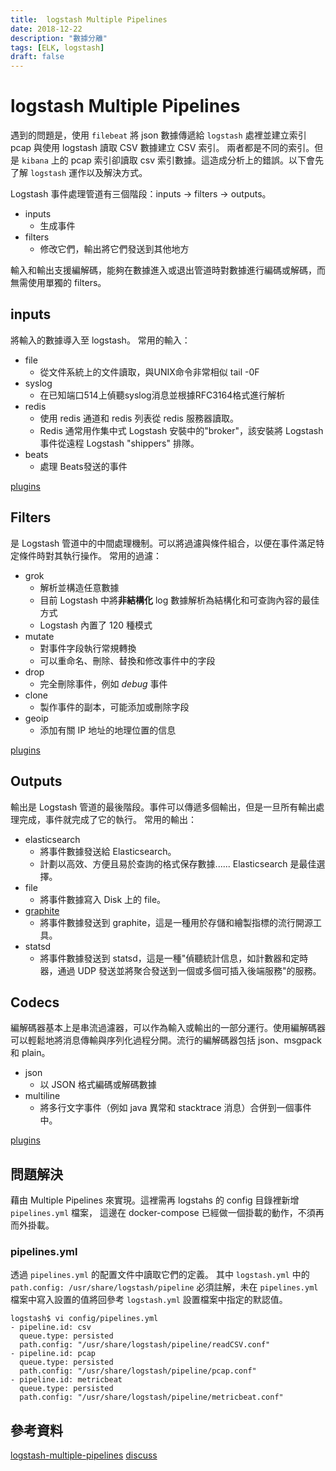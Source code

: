 ```yaml
---
title:  logstash Multiple Pipelines
date: 2018-12-22
description: "數據分離"
tags: [ELK, logstash]
draft: false
---
```

# logstash Multiple Pipelines
遇到的問題是，使用 `filebeat` 將 json 數據傳遞給 `logstash` 處裡並建立索引 pcap 與使用 logstash 讀取 CSV 數據建立 CSV 索引。
兩者都是不同的索引。但是 `kibana` 上的 pcap 索引卻讀取 csv 索引數據。這造成分析上的錯誤。以下會先了解 `logstash` 運作以及解決方式。

Logstash 事件處理管道有三個階段：inputs → filters → outputs。
- inputs
    - 生成事件
- filters
    - 修改它們，輸出將它們發送到其他地方

輸入和輸出支援編解碼，能夠在數據進入或退出管道時對數據進行編碼或解碼，而無需使用單獨的 filters。

## inputs
將輸入的數據導入至 logstash。
常用的輸入：
- file
    - 從文件系統上的文件讀取，與UNIX命令非常相似 tail -0F
- syslog
    - 在已知端口514上偵聽syslog消息並根據RFC3164格式進行解析
- redis
    - 使用 redis 通道和 redis 列表從 redis 服務器讀取。
    - Redis 通常用作集中式 Logstash 安裝中的"broker"，該安裝將 Logstash 事件從遠程 Logstash "shippers" 排隊。
- beats
    - 處理 Beats發送的事件

[plugins](https://www.elastic.co/guide/en/logstash/current/input-plugins.html)

## Filters
是 Logstash 管道中的中間處理機制。可以將過濾與條件組合，以便在事件滿足特定條件時對其執行操作。
常用的過濾：
- grok
    - 解析並構造任意數據
    - 目前 Logstash 中將**非結構化** log 數據解析為結構化和可查詢內容的最佳方式
    - Logstash 內置了 120 種模式
- mutate
    - 對事件字段執行常規轉換
    - 可以重命名、刪除、替換和修改事件中的字段
- drop
    - 完全刪除事件，例如 *debug* 事件
- clone
    - 製作事件的副本，可能添加或刪除字段
- geoip
    - 添加有關 IP 地址的地理位置的信息

[plugins](https://www.elastic.co/guide/en/logstash/current/filter-plugins.html)

## Outputs
輸出是 Logstash 管道的最後階段。事件可以傳遞多個輸出，但是一旦所有輸出處理完成，事件就完成了它的執行。
常用的輸出：
- elasticsearch
    - 將事件數據發送給 Elasticsearch。
    - 計劃以高效、方便且易於查詢的格式保存數據...... Elasticsearch 是最佳選擇。
- file
    - 將事件數據寫入 Disk 上的 file。
- [graphite](http://graphite.readthedocs.io/en/latest/)
    - 將事件數據發送到 graphite，這是一種用於存儲和繪製指標的流行開源工具。
- statsd
    - 將事件數據發送到 statsd，這是一種"偵聽統計信息，如計數器和定時器，通過 UDP 發送並將聚合發送到一個或多個可插入後端服務"的服務。

## Codecs
編解碼器基本上是串流過濾器，可以作為輸入或輸出的一部分運行。使用編解碼器可以輕鬆地將消息傳輸與序列化過程分開。流行的編解碼器包括 json、msgpack 和 plain。

- json
    - 以 JSON 格式編碼或解碼數據
- multiline
    - 將多行文字事件（例如 java 異常和 stacktrace 消息）合併到一個事件中。

[plugins](https://www.elastic.co/guide/en/logstash/current/codec-plugins.html)


## 問題解決
藉由 Multiple Pipelines 來實現。這裡需再 logstahs 的 config 目錄裡新增 `pipelines.yml` 檔案，
這邊在 docker-compose 已經做一個掛載的動作，不須再而外掛載。

### pipelines.yml
透過 `pipelines.yml` 的配置文件中讀取它們的定義。
其中 `logstash.yml` 中的 `path.config: /usr/share/logstash/pipeline` 必須註解，未在 `pipelines.yml` 檔案中寫入設置的值將回參考 `logstash.yml` 設置檔案中指定的默認值。

```shell=
logstash$ vi config/pipelines.yml
- pipeline.id: csv
  queue.type: persisted
  path.config: "/usr/share/logstash/pipeline/readCSV.conf"
- pipeline.id: pcap
  queue.type: persisted
  path.config: "/usr/share/logstash/pipeline/pcap.conf"
- pipeline.id: metricbeat
  queue.type: persisted
  path.config: "/usr/share/logstash/pipeline/metricbeat.conf"

```

## 參考資料
[logstash-multiple-pipelines](https://www.elastic.co/blog/logstash-multiple-pipelines)
[discuss](https://discuss.elastic.co/t/different-files-are-entered-into-logstash-kibana-fields-show-the-same/161243/8)